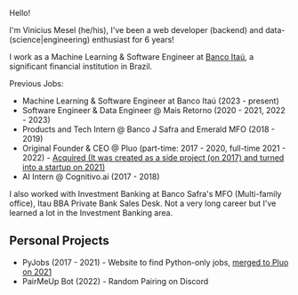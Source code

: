 Hello!

I'm Vinicius Mesel (he/his), I've been a web developer (backend) and data-(science|engineering) enthusiast for 6 years!

I work as a Machine Learning & Software Engineer at [Banco Itaú][1], a significant financial institution in Brazil.

Previous Jobs:

- Machine Learning & Software Engineer at Banco Itaú (2023 - present)
- Software Engineer & Data Engineer @ Mais Retorno (2020 - 2021, 2022 - 2023)
- Products and Tech Intern @ Banco J Safra and Emerald MFO (2018 - 2019)
- Original Founder & CEO @ Pluo (part-time: 2017 - 2020, full-time 2021 - 2022) - [Acquired (It was created as a side project (on 2017) and turned into a startup on 2021)][2]
- AI Intern @ Cognitivo.ai (2017 - 2018)

I also worked with Investment Banking at Banco Safra's MFO (Multi-family office), Itau BBA Private Bank Sales Desk. Not a very long career but I've learned a lot in the Investment Banking area.


## Personal Projects 

 - PyJobs (2017 - 2021) - Website to find Python-only jobs, [merged to Pluo on 2021][2]
 - PairMeUp Bot (2022) - Random Pairing on Discord


[1]: https://itau.com.br
[2]: https://www.tecmundo.com.br/mercado/222682-exponential-ventures-compra-pyjobs-frontjobs-recrutadev.htm

